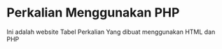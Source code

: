 # Perkalian Menggunakan PHP

Ini adalah website Tabel Perkalian Yang dibuat menggunakan HTML dan PHP